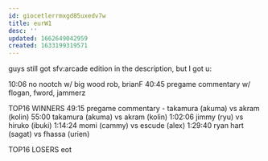 ```yaml
---
id: giocetlerrmxgd85uxedv7w
title: eurW1
desc: ''
updated: 1662649042959
created: 1633199319571
---
```

guys still got sfv:arcade edition in the description, but I got u:

10:06   no nootch w/ big wood rob, brianF
40:45   pregame commentary w/ flogan, fword, jammerz

TOP16 WINNERS
49:15   pregame commentary - takamura (akuma) vs akram (kolin)
55:00   takamura (akuma) vs akram (kolin)
1:02:06 jimmy (ryu) vs hiruko (ibuki)
1:14:24 momi (cammy) vs escude (alex)
1:29:40 ryan hart (sagat) vs fhassa (urien)

TOP16 LOSERS
eot
